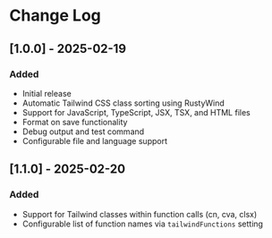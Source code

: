 # Change Log

## [1.0.0] - 2025-02-19

### Added

- Initial release
- Automatic Tailwind CSS class sorting using RustyWind
- Support for JavaScript, TypeScript, JSX, TSX, and HTML files
- Format on save functionality
- Debug output and test command
- Configurable file and language support

## [1.1.0] - 2025-02-20

### Added

- Support for Tailwind classes within function calls (cn, cva, clsx)
- Configurable list of function names via `tailwindFunctions` setting
